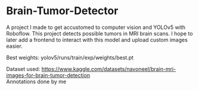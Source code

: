 # Brain-Tumor-Detector
A project I made to get accustomed to computer vision and YOLOv5 with Roboflow. This project detects possible tumors in MRI brain scans. I hope to later add a frontend to interact with this model and upload custom images easier. 

Best weights: yolov5/runs/train/exp/weights/best.pt

Dataset used: https://www.kaggle.com/datasets/navoneel/brain-mri-images-for-brain-tumor-detection<br>
Annotations done by me
